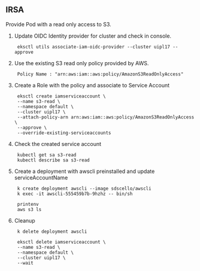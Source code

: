 ## IRSA  

Provide Pod with a read only access to S3.

1. Update OIDC Identity provider for cluster and check in console.

		eksctl utils associate-iam-oidc-provider --cluster uipl17 --approve

2. Use the existing S3 read only policy provided by AWS.

		Policy Name : "arn:aws:iam::aws:policy/AmazonS3ReadOnlyAccess"

3. Create a Role with the policy and associate to Service Account

	    eksctl create iamserviceaccount \
	    --name s3-read \
	    --namespace default \
	    --cluster uipl17 \
	    --attach-policy-arn arn:aws:iam::aws:policy/AmazonS3ReadOnlyAccess \
	    --approve \
	    --override-existing-serviceaccounts
 
4. Check the created service account

	    kubectl get sa s3-read
	    kubectl describe sa s3-read

5. Create a deployment with awscli preinstalled and update serviceAccountName

	    k create deployment awscli --image sdscello/awscli
	    k exec -it awscli-555459b7b-9hzhz -- bin/sh
	    
	    printenv
	    aws s3 ls

6. Cleanup

		k delete deployment awscli
		
		eksctl delete iamserviceaccount \
		--name s3-read \
		--namespace default \
		--cluster uipl17 \
		--wait

